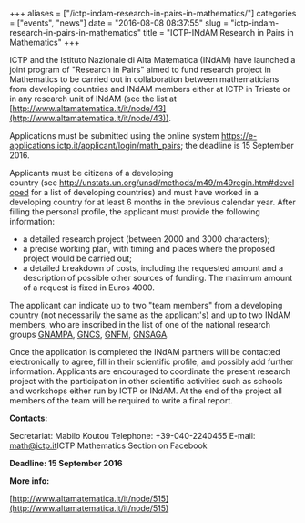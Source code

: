 +++
aliases = ["/ictp-indam-research-in-pairs-in-mathematics/"]
categories = ["events", "news"]
date = "2016-08-08 08:37:55"
slug = "ictp-indam-research-in-pairs-in-mathematics"
title = "ICTP-INdAM Research in Pairs in Mathematics"
+++



ICTP and the Istituto Nazionale di Alta Matematica (INdAM) have launched
a joint program of "Research in Pairs" aimed to fund research project in
Mathematics to be carried out in collaboration between mathematicians
from developing countries and INdAM members either at ICTP in Trieste or
in any research unit of INdAM (see the list at
[http://www.altamatematica.it/it/node/43](http://www.altamatematica.it/it/node/43)).

Applications must be submitted using the online system
<https://e-applications.ictp.it/applicant/login/math_pairs>; the
deadline is 15 September 2016.

Applicants must be citizens of a developing
country (see <http://unstats.un.org/unsd/methods/m49/m49regin.htm#developed> for
a list of developing countries) and must have worked in a developing
country for at least 6 months in the previous calendar year. After
filling the personal profile, the applicant must provide the following
information:

-   a detailed research project (between 2000 and 3000 characters);
-   a precise working plan, with timing and places where the proposed
    project would be carried out;
-   a detailed breakdown of costs, including the requested amount and a
    description of possible other sources of funding. The maximum amount
    of a request is fixed in Euros 4000.

The applicant can indicate up to two "team members" from a developing
country (not necessarily the same as the applicant's) and up to two
INdAM members, who are inscribed in the list of one of the national
research groups [GNAMPA](http://www.altamatematica.it/gnampa/node/30),
[GNCS](http://www.altamatematica.it/gncs/node/64),
[GNFM](http://www.altamatematica.it/gnfm/it/node/33),
[GNSAGA](http://www.altamatematica.it/gnsaga/node/22).

Once the application is completed the INdAM partners will be contacted
electronically to agree, fill in their scientific profile, and possibly
add further information. Applicants are encouraged to coordinate the
present research project with the participation in other scientific
activities such as schools and workshops either run by ICTP or INdAM. At
the end of the project all members of the team will be required to write
a final report.

**Contacts:**

Secretariat: Mabilo Koutou Telephone: +39-040-2240455 E-mail:
[math@ictp.it](math@ictp.it)ICTP Mathematics Section on Facebook

**Deadline: 15 September 2016**

**More info:**

[http://www.altamatematica.it/it/node/515](http://www.altamatematica.it/it/node/515)


